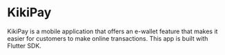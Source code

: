 # KikiPay

KikiPay is a mobile application that offers an e-wallet feature that makes it easier for customers to make online transactions. This app is built with Flutter SDK.

